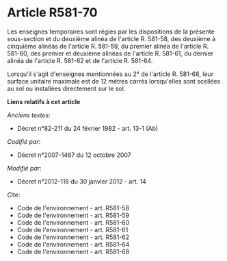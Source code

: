 # Article R581-70

Les enseignes temporaires sont régies par les dispositions de la présente sous-section et du deuxième alinéa de l'article R.
581-58, des deuxième à cinquième alinéas de l'article R. 581-59, du premier alinéa de l'article R. 581-60, des premier et
deuxième alinéas de l'article R. 581-61, du dernier alinéa de l'article R. 581-62 et de l'article R. 581-64. 

Lorsqu'il s'agit d'enseignes mentionnées au 2° de l'article R. 581-68, leur surface unitaire maximale est de 12 mètres carrés
lorsqu'elles sont scellées au sol ou installées directement sur le sol.

**Liens relatifs à cet article**

_Anciens textes_:

  - Décret n°82-211 du 24 février 1982 - art. 13-1 (Ab)

_Codifié par_:

  - Décret n°2007-1467 du 12 octobre 2007

_Modifié par_:

  - Décret n°2012-118 du 30 janvier 2012 - art. 14

_Cite_:

  - Code de l'environnement - art. R581-58
  - Code de l'environnement - art. R581-59
  - Code de l'environnement - art. R581-60
  - Code de l'environnement - art. R581-61
  - Code de l'environnement - art. R581-62
  - Code de l'environnement - art. R581-64
  - Code de l'environnement - art. R581-68
